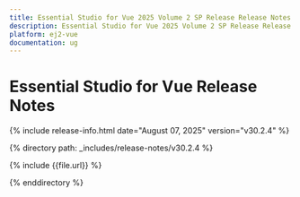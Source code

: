 ```yaml
---
title: Essential Studio for Vue 2025 Volume 2 SP Release Release Notes  
description: Essential Studio for Vue 2025 Volume 2 SP Release Release Notes  
platform: ej2-vue
documentation: ug
---
```


# Essential Studio for Vue  Release Notes  

{% include release-info.html date="August 07, 2025"  version="v30.2.4" %} 

{% directory path: _includes/release-notes/v30.2.4 %}

{% include {{file.url}} %}

{% enddirectory %}